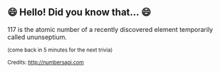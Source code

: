 ## 😄 Hello! Did you know that... 😄
117 is the atomic number of a recently discovered element temporarily called ununseptium.

<sup>(come back in 5 minutes for the next trivia)</sup>


<sup>Credits: http://numbersapi.com</sup>

